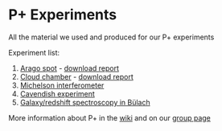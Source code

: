 # P+ Experiments

All the material we used and produced for our P+ experiments

Experiment list:
1. [Arago spot](/1-arago/) - [download report](https://github.com/pplus-schrodingers-cats/experiments/actions/runs/13935290561/artifacts/2776803698)
2. [Cloud chamber](/2-cloud-chamber/) - [download report](https://github.com/pplus-schrodingers-cats/experiments/actions/runs/14285787593/artifacts/2888489007)
3. [Michelson interferometer](/3-michelson-interferometer/)
4. [Cavendish experiment](/4-cavendish/)
5. [Galaxy/redshift spectroscopy in Bülach](/5-redshift/)

More information about P+ in the [wiki](https://wiki.phys.ethz.ch/!pplus/start) and on our [group page](https://wiki.phys.ethz.ch/!pplus/general/groups/group15)
